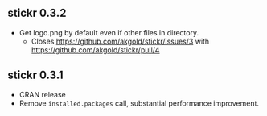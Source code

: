 ## stickr 0.3.2
* Get logo.png by default even if other files in directory. 
  * Closes https://github.com/akgold/stickr/issues/3 with https://github.com/akgold/stickr/pull/4

## stickr 0.3.1
* CRAN release
* Remove `installed.packages` call, substantial performance improvement.